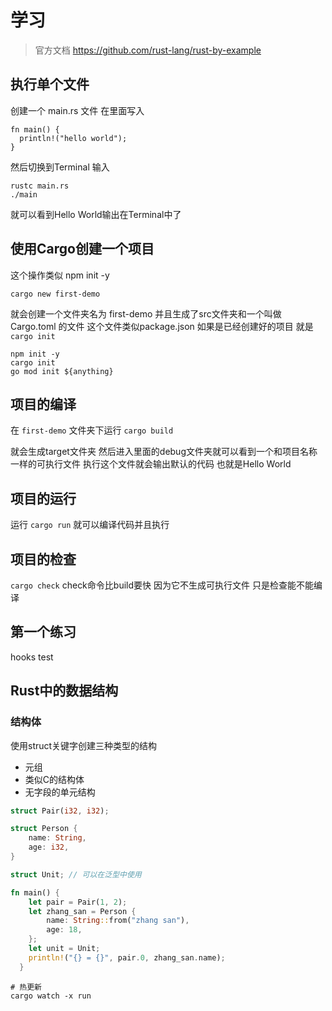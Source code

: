 # 学习

> 官方文档
> https://github.com/rust-lang/rust-by-example


## 执行单个文件

创建一个 main.rs 文件
在里面写入
```
fn main() {
  println!("hello world");
}
```

然后切换到Terminal 输入 
```
rustc main.rs
./main
```

就可以看到Hello World输出在Terminal中了



## 使用Cargo创建一个项目

这个操作类似 npm init -y

`cargo new first-demo`


就会创建一个文件夹名为 first-demo 
并且生成了src文件夹和一个叫做Cargo.toml 的文件
这个文件类似package.json
如果是已经创建好的项目 就是 `cargo init`

```shell
npm init -y
cargo init
go mod init ${anything}
```
## 项目的编译
在 `first-demo` 文件夹下运行 `cargo build`

就会生成target文件夹
然后进入里面的debug文件夹就可以看到一个和项目名称一样的可执行文件
执行这个文件就会输出默认的代码 也就是Hello World

## 项目的运行
运行 `cargo run` 就可以编译代码并且执行

## 项目的检查
`cargo check`
check命令比build要快
因为它不生成可执行文件
只是检查能不能编译

## 第一个练习

hooks test

## Rust中的数据结构


### 结构体
使用struct关键字创建三种类型的结构
- 元组
- 类似C的结构体
- 无字段的单元结构

```Rust
struct Pair(i32, i32);

struct Person {
    name: String,
    age: i32,
}

struct Unit; // 可以在泛型中使用

fn main() {
    let pair = Pair(1, 2);
    let zhang_san = Person {
        name: String::from("zhang san"),
        age: 18,
    };
    let unit = Unit;
    println!("{} = {}", pair.0, zhang_san.name);
  }
```


```shell
# 热更新
cargo watch -x run
```
